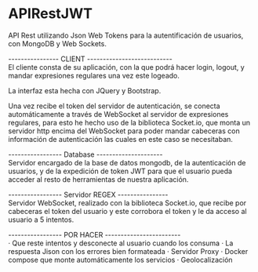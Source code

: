 # APIRestJWT
API Rest utilizando Json Web Tokens para la autentificación de usuarios, con MongoDB y Web Sockets.

---------------- CLIENT ---------------------------<br/>
El cliente consta de su aplicación, con la que podrá hacer login, logout, y mandar expresiones regulares una vez este logeado.

La interfaz esta hecha con JQuery y Bootstrap.

Una vez recibe el token del servidor de autenticación, se conecta automáticamente a través de WebSocket al servidor de expresiones 
regulares, para esto he hecho uso de la biblioteca Socket.io, que monta un servidor http encima del WebSocket para poder mandar
cabeceras con información de autenticación las cuales en este caso se necesitaban.

----------------- Database ---------------------<br/>
Servidor encargado de la base de datos mongodb, de la autenticación de usuarios, y de la expedición de token JWT para que el usuario
pueda acceder al resto de herramientas de nuestra aplicación.


----------------- Servidor REGEX ----------------<br/>
Servidor WebSocket, realizado con la biblioteca Socket.io, que recibe por cabeceras el token del usuario y este corrobora el token y le da 
acceso al usuario a 5 intentos.

----------------- POR HACER ------------------------<br/>
 · Que reste intentos y desconecte al usuario cuando los consuma
 · La respuesta Jison con los errores bien formateada
 · Servidor Proxy
 · Docker compose que monte automáticamente los servicios
 · Geolocalización